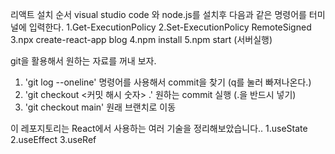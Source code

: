 리액트 설치 순서 visual studio code 와 node.js를 설치후 다음과 같은 명령어를 터미널에 입력한다.
1.Get-ExecutionPolicy 
2.Set-ExecutionPolicy RemoteSigned
3.npx create-react-app blog
4.npm install
5.npm start (서버실행)


git을 활용해서 원하는 자료를 꺼내 보자.

1. 'git log --oneline' 명령어를 사용해서 commit을 찾기 (q를 눌러 빠져나온다.)
2. 'git checkout <커밋 해시 숫자> .' 원하는 commit 실행 (.을 반드시 넣기)
3. 'git checkout main' 원래 브랜치로 이동


이 레포지토리는 React에서 사용하는 여러 기술을 정리해보았습니다..
1.useState 
2.useEffect
3.useRef

